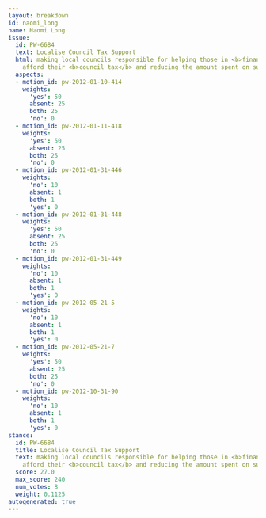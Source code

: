 ```yaml
---
layout: breakdown
id: naomi_long
name: Naomi Long
issue:
  id: PW-6684
  text: Localise Council Tax Support
  html: making local councils responsible for helping those in <b>financial need</b>
    afford their <b>council tax</b> and reducing the amount spent on such support
  aspects:
  - motion_id: pw-2012-01-10-414
    weights:
      'yes': 50
      absent: 25
      both: 25
      'no': 0
  - motion_id: pw-2012-01-11-418
    weights:
      'yes': 50
      absent: 25
      both: 25
      'no': 0
  - motion_id: pw-2012-01-31-446
    weights:
      'no': 10
      absent: 1
      both: 1
      'yes': 0
  - motion_id: pw-2012-01-31-448
    weights:
      'yes': 50
      absent: 25
      both: 25
      'no': 0
  - motion_id: pw-2012-01-31-449
    weights:
      'no': 10
      absent: 1
      both: 1
      'yes': 0
  - motion_id: pw-2012-05-21-5
    weights:
      'no': 10
      absent: 1
      both: 1
      'yes': 0
  - motion_id: pw-2012-05-21-7
    weights:
      'yes': 50
      absent: 25
      both: 25
      'no': 0
  - motion_id: pw-2012-10-31-90
    weights:
      'no': 10
      absent: 1
      both: 1
      'yes': 0
stance:
  id: PW-6684
  title: Localise Council Tax Support
  text: making local councils responsible for helping those in <b>financial need</b>
    afford their <b>council tax</b> and reducing the amount spent on such support
  score: 27.0
  max_score: 240
  num_votes: 8
  weight: 0.1125
autogenerated: true
---
```

